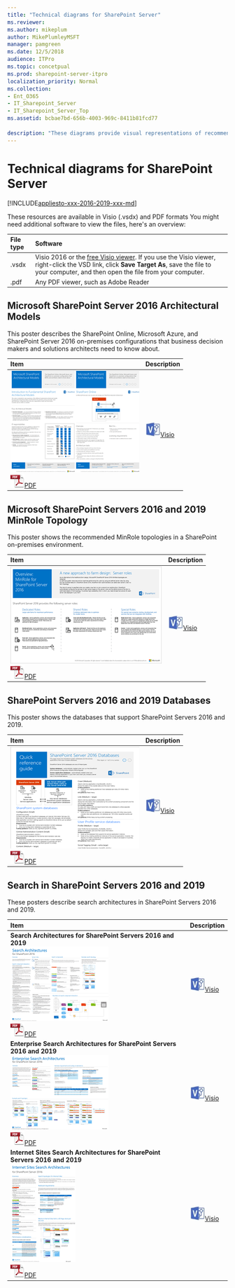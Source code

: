 ```yaml
---
title: "Technical diagrams for SharePoint Server"
ms.reviewer: 
ms.author: mikeplum
author: MikePlumleyMSFT
manager: pamgreen
ms.date: 12/5/2018
audience: ITPro
ms.topic: concetpual
ms.prod: sharepoint-server-itpro
localization_priority: Normal
ms.collection:
- Ent_O365
- IT_Sharepoint_Server
- IT_Sharepoint_Server_Top
ms.assetid: bcbae7bd-656b-4003-969c-8411b81fcd77

description: "These diagrams provide visual representations of recommended solutions for SharePoint Servers 2016 and 2019 in the form of models, which are poster-size documents."
---
```


# Technical diagrams for SharePoint Server

[!INCLUDE[appliesto-xxx-2016-2019-xxx-md](../includes/appliesto-xxx-2016-2019-xxx-md.md)]
  
These resources are available in Visio (.vsdx) and PDF formats You might need additional software to view the files, here's an overview:
  
|**File type**|**Software**|
|:-----|:-----|
|.vsdx  <br/> |Visio 2016 or the [free Visio viewer](https://go.microsoft.com/fwlink/p/?LinkId=118761). If you use the Visio viewer, right-click the VSD link, click **Save Target As**, save the file to your computer, and then open the file from your computer.  <br/> |
|.pdf  <br/> |Any PDF viewer, such as Adobe Reader <br/> |
   
## Microsoft SharePoint Server 2016 Architectural Models

This poster describes the SharePoint Online, Microsoft Azure, and SharePoint Server 2016 on-premises configurations that business decision makers and solutions architects need to know about.
  
|**Item**|**Description**|
|:-----|:-----|
|[![SharePoint Online, Azure, and SharePoint on-prem configurations](../media/85473a28-7345-417f-943a-4421012d4acf.png)          ](https://download.microsoft.com/download/4/F/A/4FA0F94B-EE2F-41DB-A047-D9864FEF41E9/SharePoint2016ArchitecturalModels.pdf) <br/> ![PDF file](../media/ITPro_Other_PDFicon.png)[PDF](https://download.microsoft.com/download/4/F/A/4FA0F94B-EE2F-41DB-A047-D9864FEF41E9/SharePoint2016ArchitecturalModels.pdf) | ![Visio file](../media/ITPro_Other_VisioIcon.jpg)[Visio](https://download.microsoft.com/download/4/F/A/4FA0F94B-EE2F-41DB-A047-D9864FEF41E9/SharePoint2016ArchitecturalModels.vsdx) <br/> | This poster describes four architectural models:  <br/> **SharePoint Online (SaaS)** - Consume SharePoint through a Software as a Service (SaaS) subscription model.  <br/> **SharePoint Hybrid** - Move your SharePoint sites and apps to the cloud at your own pace.  <br/> **SharePoint in Azure (IaaS)** - You extend your on-premises environment into Microsoft Azure and deploy SharePoint 2016 Servers there. (This is recommended for High Availability/Disaster Recovery and dev/test environments.)  <br/> **SharePoint On-premises** - You plan, deploy, maintain and customize your SharePoint environment in a datacenter that you maintain.  <br/> |
   
## Microsoft SharePoint Servers 2016 and 2019 MinRole Topology

This poster shows the recommended MinRole topologies in a SharePoint on-premises environment. 
  
|**Item**|**Description**|
|:-----|:-----|
|[![Click to view and download this poster about SharePoint Server MinRole topologies.](../media/9f753f44-a084-4a98-9ed4-e233d5cdf9e8.png)](https://download.microsoft.com/download/5/F/4/5F4107F5-ECFA-49EA-A02A-799D9EAFB03C/MinRole_Topology_Tabloid_Nov2018.pdf) <br/> ![PDF file](../media/ITPro_Other_PDFicon.png)[PDF](https://download.microsoft.com/download/5/F/4/5F4107F5-ECFA-49EA-A02A-799D9EAFB03C/MinRole_Topology_Tabloid_Nov2018.pdf) | ![Visio file](../media/ITPro_Other_VisioIcon.jpg)[Visio](https://go.microsoft.com/fwlink/?linkid=837452) <br/> |This poster shows the different recommended MinRole topologies that can be deployed in SharePoint Servers 2016 and 2019 environments. It also shows the associated services that are provisioned with each role type.  <br/> |
   
## SharePoint Servers 2016 and 2019 Databases

This poster shows the databases that support SharePoint Servers 2016 and 2019.
  
|**Item**|**Description**|
|:-----|:-----|
|[![This is a thumbnail fo the SharePoint Server 2016 databases poster.](../media/bdc0f773-8c4e-4a24-81a4-6e686efadef5.png)          ](https://download.microsoft.com/download/7/9/7/79700E8E-9896-4657-B9E6-4940B295B71A/DBrefguideSPS2019_tabloid.pdf) <br/> ![PDF file](../media/ITPro_Other_PDFicon.png)[PDF](https://download.microsoft.com/download/7/9/7/79700E8E-9896-4657-B9E6-4940B295B71A/DBrefguideSPS2019_tabloid.pdf) | ![Visio file](../media/ITPro_Other_VisioIcon.jpg)[Visio](https://download.microsoft.com/download/D/5/D/D5DC1121-8BC5-4953-834F-1B5BB03EB691/DBrefguideSPS2016_tabloid.vsdx) <br/> | This poster is a quick reference guide to the databases that support SharePoint Servers 2016 and 2019. Each database has the following details:  <br/>  Size  <br/>  Scaling guidance  <br/>  I/O patterns  <br/>  Requirements  <br/>  The first page contains the SharePoint system databases and the service applications that have multiple databases.  <br/>  The second page shows all of the service applications that have single databases.  <br/>  For more information about the SharePoint Servers 2016 and 2019 databases, see [Database types and descriptions in SharePoint Server](database-types-and-descriptions.md) <br/> |
   
## Search in SharePoint Servers 2016 and 2019
<a name="BKMK_Search"> </a>

These posters describe search architectures in SharePoint Servers 2016 and 2019.
  
|**Item**|**Description**|
|:-----|:-----|
|**Search Architectures for SharePoint Servers 2016 and 2019** <br/> [![Poster with an overview of the search components and search databases, how they interact, and an example of a search architecture built of these components and databases.](../media/5d6f5077-e200-40ee-b249-46621c5324f2.png)          ](https://download.microsoft.com/download/A/F/F/AFF4DB47-A8C8-4C73-9FAC-896859219825/SP2016_SP2019_Search_Architecture_Model.pdf) <br/> ![PDF file](../media/ITPro_Other_PDFicon.png)[PDF](https://download.microsoft.com/download/A/F/F/AFF4DB47-A8C8-4C73-9FAC-896859219825/SP2016_SP2019_Search_Architecture_Model.pdf) | ![Visio file](../media/ITPro_Other_VisioIcon.jpg)[Visio](https://download.microsoft.com/download/A/F/F/AFF4DB47-A8C8-4C73-9FAC-896859219825/SP2016_SP2019_Search_Architecture_Model.vsdx) <br/> |This poster gives an overview of the search architecture in SharePoint Servers 2016 and 2019. It describes the search components and databases in the search architecture and how these interact. It also shows an example of a medium-sized search farm.  <br/> |
|**Enterprise Search Architectures for SharePoint Servers 2016 and 2019** <br/> [![Poster describing the search components and databases, three model architectures for enterprise search, hardware requirements and scaling considerations.](../media/38e4dac9-a9ae-4686-9834-60405239103a.png)          ](https://download.microsoft.com/download/A/F/F/AFF4DB47-A8C8-4C73-9FAC-896859219825/SP2016_SP2019_Enterprise_Search_Architecture_Model.pdf) <br/> ![PDF file](../media/ITPro_Other_PDFicon.png)[PDF](https://download.microsoft.com/download/A/F/F/AFF4DB47-A8C8-4C73-9FAC-896859219825/SP2016_SP2019_Enterprise_Search_Architecture_Model.pdf) | ![Visio file](../media/ITPro_Other_VisioIcon.jpg)[Visio](https://download.microsoft.com/download/C/8/3/C83B4989-699A-414B-9997-9478A1F0FB48/SP_2016_Enterprise_Search_Model.vsdx) <br/> |This poster gives an overview of enterprise search architecture in SharePoint Servers 2016 and 2019. It shows sample search architectures for small, medium, and large-sized enterprise search farms. It also gives scaling considerations and hardware requirements.  <br/> |
|**Internet Sites Search Architectures for SharePoint Servers 2016 and 2019** <br/> [![Poster describing the search components and databases, a model architecture for Internet sites search, hardware requirements, scaling considerations, and performance considerations.](../media/de0e39e6-2545-4551-9582-61f5e274599f.png)          ](https://download.microsoft.com/download/A/F/F/AFF4DB47-A8C8-4C73-9FAC-896859219825/SP2016_SP2019_Internet_Search_Architecture_Model.pdf) <br/> ![PDF file](../media/ITPro_Other_PDFicon.png)[PDF](https://download.microsoft.com/download/A/F/F/AFF4DB47-A8C8-4C73-9FAC-896859219825/SP2016_SP2019_Internet_Search_Architecture_Model.pdf) | ![Visio file](../media/ITPro_Other_VisioIcon.jpg)[Visio](https://download.microsoft.com/download/A/F/F/AFF4DB47-A8C8-4C73-9FAC-896859219825/SP2016_SP2019_Internet_Search_Architecture_Model.vsdx) <br/> |This poster gives an overview of the search architecture for Internet sites in SharePoint Servers 2016 and 2019. It shows a sample search architecture for a medium-sized search farm. It also gives performance considerations and hardware requirements.  <br/> |
   

